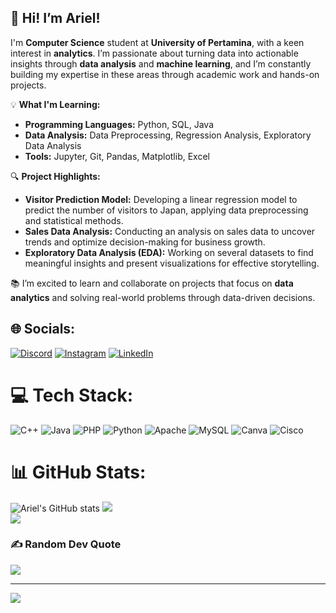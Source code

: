 ## 👋 Hi! I’m **Ariel!** 
I'm **Computer Science** student at **University of Pertamina**, with a keen interest in **analytics**. I’m passionate about turning data into actionable insights through **data analysis** and **machine learning**, and I’m constantly building my expertise in these areas through academic work and hands-on projects.

💡 **What I'm Learning:**
- **Programming Languages:** Python, SQL, Java
- **Data Analysis:** Data Preprocessing, Regression Analysis, Exploratory Data Analysis
- **Tools:** Jupyter, Git, Pandas, Matplotlib, Excel

🔍 **Project Highlights:**
- **Visitor Prediction Model:** Developing a linear regression model to predict the number of visitors to Japan, applying data preprocessing and statistical methods.
- **Sales Data Analysis:** Conducting an analysis on sales data to uncover trends and optimize decision-making for business growth.
- **Exploratory Data Analysis (EDA):** Working on several datasets to find meaningful insights and present visualizations for effective storytelling.

📚 I’m excited to learn and collaborate on projects that focus on **data analytics** and solving real-world problems through data-driven decisions.

## 🌐 Socials:
[![Discord](https://img.shields.io/badge/Discord-%237289DA.svg?logo=discord&logoColor=white)](https://discord.gg/Leira#6130) [![Instagram](https://img.shields.io/badge/Instagram-%23E4405F.svg?logo=Instagram&logoColor=white)](https://instagram.com/arielyosua_) [![LinkedIn](https://img.shields.io/badge/LinkedIn-%230077B5.svg?logo=linkedin&logoColor=white)](https://linkedin.com/in/ariel-yosua-hasibuan) 

# 💻 Tech Stack:
![C++](https://img.shields.io/badge/c++-%2300599C.svg?style=for-the-badge&logo=c%2B%2B&logoColor=white) ![Java](https://img.shields.io/badge/java-%23ED8B00.svg?style=for-the-badge&logo=openjdk&logoColor=white) ![PHP](https://img.shields.io/badge/php-%23777BB4.svg?style=for-the-badge&logo=php&logoColor=white) ![Python](https://img.shields.io/badge/python-3670A0?style=for-the-badge&logo=python&logoColor=ffdd54) ![Apache](https://img.shields.io/badge/apache-%23D42029.svg?style=for-the-badge&logo=apache&logoColor=white) ![MySQL](https://img.shields.io/badge/mysql-4479A1.svg?style=for-the-badge&logo=mysql&logoColor=white) ![Canva](https://img.shields.io/badge/Canva-%2300C4CC.svg?style=for-the-badge&logo=Canva&logoColor=white) ![Cisco](https://img.shields.io/badge/cisco-%23049fd9.svg?style=for-the-badge&logo=cisco&logoColor=black)

# 📊 GitHub Stats:
![Ariel's GitHub stats](https://github-readme-stats.vercel.app/api?username=arielyosua&show_icons=true&theme=great-gatsby)
![](https://github-readme-streak-stats.herokuapp.com/?user=arielyosua&theme=dark&hide_border=false)<br/>
![](https://github-readme-stats.vercel.app/api/top-langs/?username=arielyosua&theme=dark&hide_border=false&include_all_commits=false&count_private=false&layout=compact)

### ✍️ Random Dev Quote
![](https://quotes-github-readme.vercel.app/api?type=horizontal&theme=tokyonight)

---
[![](https://visitcount.itsvg.in/api?id=arielyosua&icon=0&color=3)](https://visitcount.itsvg.in)

<!-- Proudly created with GPRM ( https://gprm.itsvg.in ) -->

<!--
**arielyosua/arielyosua** is a ✨ _special_ ✨ repository because its `README.md` (this file) appears on your GitHub profile.

Here are some ideas to get you started:

- 🔭 I’m currently working on ...
- 🌱 I’m currently learning ...
- 👯 I’m looking to collaborate on ...
- 🤔 I’m looking for help with ...
- 💬 Ask me about ...
- 📫 How to reach me: ...
- 😄 Pronouns: ...
- ⚡ Fun fact: ...
-->
